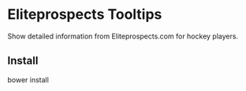 # Eliteprospects Tooltips

Show detailed information from Eliteprospects.com for hockey players.

## Install

bower install
